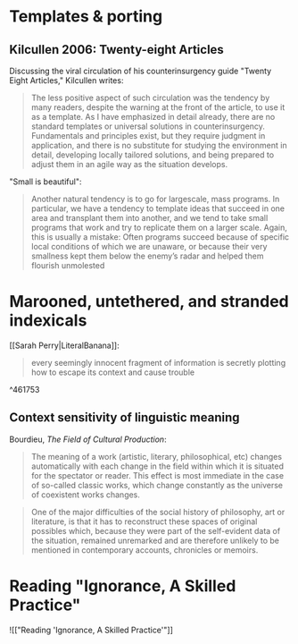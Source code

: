 # Templates & porting

## Kilcullen 2006: Twenty-eight Articles

Discussing the viral circulation of his counterinsurgency guide "Twenty Eight Articles," Kilcullen writes:

> The less positive aspect of such circulation was the tendency by many readers, despite the warning at the front of the article, to use it as a template. As I have emphasized in detail already, there are no standard templates or universal solutions in counterinsurgency. Fundamentals and principles exist, but they require judgment in application, and there is no substitute for studying the environment in detail, developing locally tailored solutions, and being prepared to adjust them in an agile way as the situation develops.

"Small is beautiful":

> Another natural tendency is to go for largescale, mass programs. In particular, we have a tendency to template ideas that succeed in one area and transplant them into another, and we tend to take small programs that work and try to replicate them on a larger scale. Again, this is usually a mistake: Often programs succeed because of specific local conditions of which we are unaware, or because their very smallness kept them below the enemy’s radar and helped them flourish unmolested

# Marooned, untethered, and stranded indexicals

[[Sarah Perry|LiteralBanana]]:

> every seemingly innocent fragment of information is secretly plotting how to escape its context and cause trouble

^461753

## Context sensitivity of linguistic meaning

Bourdieu, _The Field of Cultural Production_:

> The meaning of a work (artistic, literary, philosophical, etc) changes automatically with each change in the field within which it is situated for the spectator or reader. This effect is most immediate in the case of so-called classic works, which change constantly as the universe of coexistent works changes.

> One of the major difficulties of the social history of philosophy, art or literature, is that it has to reconstruct these spaces of original possibles which, because they were part of the self-evident data of the situation, remained unremarked and are therefore unlikely to be mentioned in contemporary accounts, chronicles or memoirs. 

# Reading "Ignorance, A Skilled Practice"

![["Reading 'Ignorance, A Skilled Practice'"]]